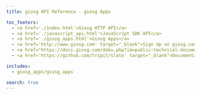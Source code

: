 ```yaml
---
title: giosg API Reference - giosg Apps

toc_footers:
  - <a href='./index.html'>Giosg HTTP API</a>
  - <a href='./javascript_api.html'>JavaScript SDK API</a>
  - <a href='./giosg_apps.html'>Giosg Apps</a>
  - <a href='http://www.giosg.com' target="_blank">Sign Up on giosg.com</a>
  - <a href="https://docs.giosg.com/doku.php?id=public:technical-documentation:backend-api" target="_blank">Old API documentation</a>
  - <a href='https://github.com/tripit/slate' target="_blank">Documentation Powered by Slate</a>

includes:
  - giosg_apps/giosg_apps

search: true
---
```

